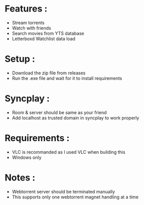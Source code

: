 # Features :
- Stream torrents
- Watch with friends
- Search movies from YTS database
- Letterboxd Watchlist data load

# Setup :
- Download the zip file from releases
- Run the .exe file and wait for it to install requirements

# Syncplay : 
- Room & server should be same as your friend
- Add localhost as trusted domain in syncplay to work properly

# Requirements :
- VLC is recommanded as I used VLC when building this
- Windows only

# Notes :
- Webtorrent server should be terminated manually
- This supports only one webtorrent magnet handling at a time

